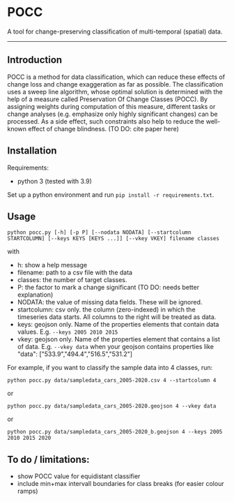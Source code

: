 # POCC

A tool for change-preserving classification of multi-temporal (spatial) data.

---

## Introduction

POCC is a method for data classification, which can reduce these effects of change loss and change exaggeration as far as possible. The classification uses a sweep line algorithm, whose optimal solution is determined with the help of a measure called Preservation Of Change Classes 
(POCC). By assigning weights during computation of this measure, different tasks or 
change analyses (e.g. emphasize only highly significant changes) can be processed. 
As a side effect, such constraints also help to reduce the well-known effect of change 
blindness. (TO DO: cite paper here)

## Installation

Requirements:
* python 3 (tested with 3.9)
  
Set up a python environment and run `pip install -r requirements.txt`.

## Usage

`python pocc.py [-h] [-p P] [--nodata NODATA] [--startcolumn STARTCOLUMN] [--keys KEYS [KEYS ...]] [--vkey VKEY] filename classes`

with
* h: show a help message
* filename: path to a csv file with the data
* classes: the number of target classes.
* P: the factor to mark a change significant (TO DO: needs better explanation)
* NODATA: the value of missing data fields. These will be ignored.
* startcolumn: csv only. the column (zero-indexed) in which the timeseries data starts. All columns to the right will be treated as data.
* keys: geojson only. Name of the properties elements that contain data values. E.g. `--keys 2005 2010 2015`
* vkey: geojson only. Name of the properties element that contains a list of data. E.g. `--vkey data` when your geojson contains properties like "data": ["533.9","494.4","516.5","531.2"]

For example, if you want to classify the sample data into 4 classes, run:

`python pocc.py data/sampledata_cars_2005-2020.csv 4 --startcolumn 4` 

or

`python pocc.py data/sampledata_cars_2005-2020.geojson 4 --vkey data` 

or

`python pocc.py data/sampledata_cars_2005-2020_b.geojson 4 --keys 2005 2010 2015 2020` 

## To do / limitations:

* show POCC value for equidistant classifier
* include min+max intervall boundaries for class breaks (for easier colour ramps)